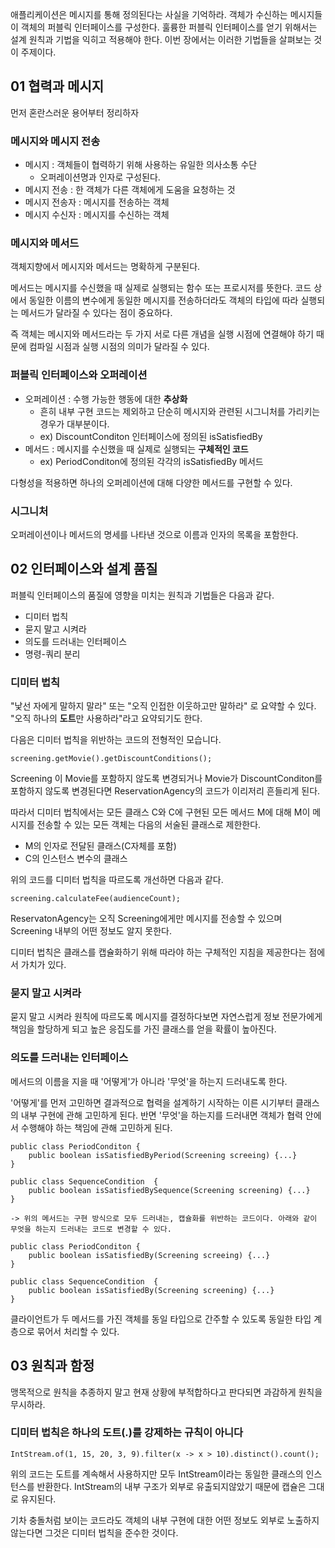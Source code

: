 애플리케이션은 메시지를 통해 정의된다는 사실을 기억하라. 객체가 수신하는 메시지들이 객체의 퍼블릭 인터페이스를 구성한다. 훌륭한 퍼블릭 인터페이스를 얻기 위해서는 설계 원칙과 기법을 익히고 적용해야 한다. 이번 장에서는 이러한 기법들을 살펴보는 것이 주제이다.

## 01 협력과 메시지

먼저 혼란스러운 용어부터 정리하자

### 메시지와 메시지 전송

- 메시지 : 객체들이 협력하기 위해 사용하는 유일한 의사소통 수단
    - 오퍼레이션명과 인자로 구성된다.
- 메시지 전송 : 한 객체가 다른 객체에게 도움을 요청하는 것
- 메시지 전송자 : 메시지를 전송하는 객체
- 메시지 수신자 : 메시지를 수신하는 객체

### 메시지와 메서드

객체지향에서 메시지와 메서드는 명확하게 구분된다.

메서드는 메시지를 수신했을 때 실제로 실행되는 함수 또는 프로시저를 뜻한다. 코드 상에서 동일한 이름의 변수에게 동일한 메시지를 전송하더라도 객체의 타입에 따라 실행되는 메서드가 달라질 수 있다는 점이 중요하다.

즉 객체는 메시지와 메서드라는 두 가지 서로 다른 개념을 실행 시점에 연결해야 하기 때문에 컴파일 시점과 실행 시점의 의미가 달라질 수 있다.

### 퍼블릭 인터페이스와 오퍼레이션

- 오퍼레이션 : 수행 가능한 행동에 대한 **추상화**
    - 흔히 내부 구현 코드는 제외하고 단순히 메시지와 관련된 시그니처를 가리키는 경우가 대부분이다.
    - ex) DiscountConditon 인터페이스에 정의된 isSatisfiedBy
- 메서드 : 메시지를 수신했을 때 실제로 실행되는 **구체적인 코드**
    - ex) PeriodConditon에 정의된 각각의 isSatisfiedBy 메서드

다형성을 적용하면 하나의 오퍼레이션에 대해 다양한 메서드를 구현할 수 있다.

### 시그니처

오퍼레이션이나 메서드의 명세를 나타낸 것으로 이름과 인자의 목록을 포함한다.

## 02 인터페이스와 설계 품질

퍼블릭 인터페이스의 품질에 영향을 미치는 원칙과 기법들은 다음과 같다.

- 디미터 법칙
- 묻지 말고 시켜라
- 의도를 드러내는 인터페이스
- 명령-쿼리 분리

### 디미터 법칙

"낯선 자에게 말하지 말라" 또는 "오직 인접한 이웃하고만 말하라" 로 요약할 수 있다. "오직 하나의 **도트**만 사용하라"라고 요약되기도 한다.

다음은 디미터 법칙을 위반하는 코드의 전형적인 모습니다. 
```
screening.getMovie().getDiscountConditions();
```

Screening 이 Movie를 포함하지 않도록 변경되거나 Movie가 DiscountConditon를 포함하지 않도록 변경된다면 ReservationAgency의 코드가 이리저리 흔들리게 된다.

따라서 디미터 법칙에서는 모든 클래스 C와 C에 구현된 모든 메서드 M에 대해 M이 메시지를 전송할 수 있는 모든 객체는 다음의 서술된 클래스로 제한한다.

- M의 인자로 전달된 클래스(C자체를 포함)
- C의 인스턴스 변수의 클래스

위의 코드를 디미터 법칙을 따르도록 개선하면 다음과 같다.

```
screening.calculateFee(audienceCount);
```
ReservatonAgency는 오직 Screening에게만 메시지를 전송할 수 있으며 Screening 내부의 어떤 정보도 알지 못한다.

디미터 법칙은 클래스를 캡슐화하기 위해 따라야 하는 구체적인 지침을 제공한다는 점에서 가치가 있다.

### 묻지 말고 시켜라

묻지 말고 시켜라 원칙에 따르도록 메시지를 결정하다보면 자연스럽게 정보 전문가에게 책임을 할당하게 되고 높은 응집도를 가진 클래스를 얻을 확률이 높아진다.

### 의도를 드러내는 인터페이스

메서드의 이름을 지을 때 '어떻게'가 아니라 '무엇'을 하는지 드러내도록 한다.

'어떻게'를 먼저 고민하면 결과적으로 협력을 설계하기 시작하는 이른 시기부터 클래스의 내부 구현에 관해 고민하게 된다. 반면 '무엇'을 하는지를 드러내면 객체가 협력 안에서 수행해야 하는 책임에 관해 고민하게 된다. 

```
public class PeriodConditon {
    public boolean isSatisfiedByPeriod(Screening screeing) {...}
}

public class SequenceCondition  {
    public boolean isSatisfiedBySequence(Screening screening) {...}
}

-> 위의 메서드는 구현 방식으로 모두 드러내는, 캡슐화를 위반하는 코드이다. 아래와 같이 무엇을 하는지 드러내는 코드로 변경할 수 있다.

public class PeriodConditon {
    public boolean isSatisfiedBy(Screening screeing) {...}
}

public class SequenceCondition  {
    public boolean isSatisfiedBy(Screening screening) {...}
}
```

클라이언트가 두 메서드를 가진 객체를 동일 타입으로 간주할 수 있도록 동일한 타입 계층으로 묶어서 처리할 수 있다.

## 03 원칙과 함정

맹목적으로 원칙을 추종하지 말고 현재 상황에 부적합하다고 판다되면 과감하게 원칙을 무시하라.

### 디미터 법칙은 하나의 도트(.)를 강제하는 규칙이 아니다

```
IntStream.of(1, 15, 20, 3, 9).filter(x -> x > 10).distinct().count();
```

위의 코드는 도트를 계속해서 사용하지만 모두 IntStream이라는 동일한 클래스의 인스턴스를 반환한다. IntStream의 내부 구조가 외부로 유출되지않았기 때문에 캡슐은 그대로 유지된다.

기차 충돌처럼 보이는 코드라도 객체의 내부 구현에 대한 어떤 정보도 외부로 노출하지 않는다면 그것은 디미터 법칙을 준수한 것이다.


